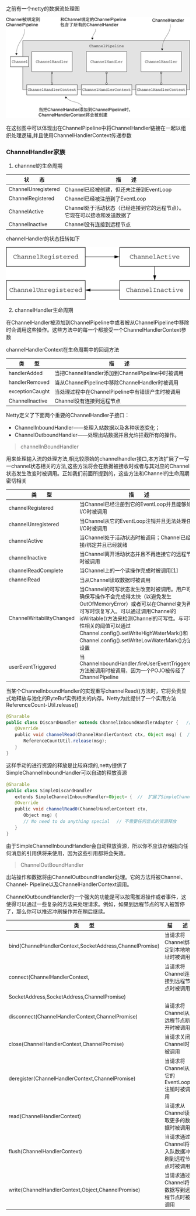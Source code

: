 
之前有一个netty的数据流处理图

![](/blogimg/netty/8.png)

在这张图中可以体现出在ChannelPipeline中将ChannelHandler链接在一起以组织处理逻辑,并且使用ChannelHandlerContext传递参数

### ChannelHandler家族

1. channnel的生命周期

|状　　态|描　　述|
|---|---|
|ChannelUnregistered|Channel已经被创建，但还未注册到EventLoop|
|ChannelRegistered|Channel已经被注册到了EventLoop|
|ChannelActive|Channel处于活动状态（已经连接到它的远程节点）。它现在可以接收和发送数据了|
|ChannelInactive|Channel没有连接到远程节点|

channelHandler的状态扭转如下

![](/blogimg/netty/9.png)

2. channelHandler生命周期

在ChannelHandler被添加到ChannelPipeline中或者被从ChannelPipeline中移除时会调用这些操作。这些方法中的每一个都接受一个ChannelHandlerContext参数

channelHandlerContext在生命周期中的回调方法

|类　　型|描　　述|
|---|---|
|handlerAdded|当把ChannelHandler添加到ChannelPipeline中时被调用|
|handlerRemoved|当从ChannelPipeline中移除ChannelHandler时被调用|
|exceptionCaught|当处理过程中在ChannelPipeline中有错误产生时被调用|
|ChannelInactive|Channel没有连接到远程节点|

Netty定义了下面两个重要的ChannelHandler子接口：

- ChannelInboundHandler——处理入站数据以及各种状态变化；
- ChannelOutboundHandler——处理出站数据并且允许拦截所有的操作。

> channelInBoundHandler

用来处理输入流的处理方法,相比较原始的channelhandler接口,本方法扩展了一写一channel状态相关的方法,这些方法将会在数据被接收时或者与其对应的Channel状态发生改变时被调用。正如我们前面所提到的，这些方法和Channel的生命周期密切相关

|类　　型|描　　述|
|----|----|
|channelRegistered|当Channel已经注册到它的EventLoop并且能够处理I/O时被调用|
|channelUnregistered|当Channel从它的EventLoop注销并且无法处理任何I/O时被调用|
|channelActive|当Channel处于活动状态时被调用；Channel已经连接/绑定并且已经就绪|
|channelInactive|当Channel离开活动状态并且不再连接它的远程节点时被调用|
|channelReadComplete|当Channel上的一个读操作完成时被调用[1]|
|channelRead|当从Channel读取数据时被调用|
|ChannelWritabilityChanged|当Channel的可写状态发生改变时被调用。用户可以确保写操作不会完成得太快（以避免发生OutOfMemoryError）或者可以在Channel变为再次可写时恢复写入。可以通过调用Channel的isWritable()方法来检测Channel的可写性。与可写性相关的阈值可以通过Channel.config().setWriteHighWaterMark()和Channel.config().setWriteLowWaterMark()方法来设置|
|userEventTriggered|当ChannelnboundHandler.fireUserEventTriggered()方法被调用时被调用，因为一个POJO被传经了ChannelPipeline|

当某个ChannelInboundHandler的实现重写channelRead()方法时，它将负责显式地释放与池化的ByteBuf实例相关的内存。Netty为此提供了一个实用方法ReferenceCount-Util.release()

```java
@Sharable
public class DiscardHandler extends ChannelInboundHandlerAdapter {   // 扩展了Channel-InboundHandler-Adapter
　　@Override
　　public void channelRead(ChannelHandlerContext ctx, Object msg) {  // 丢弃已接收的消息
　　　　ReferenceCountUtil.release(msg);　
　　}
}
```

这样手动的进行资源的释放是比较麻烦的,netty提供了SimpleChannelInboundHandler可以自动的释放资源

```java
@Sharable
public class SimpleDiscardHandler
　　extends SimpleChannelInboundHandler<Object> {  //  扩展了SimpleChannelInboundHandler
　　@Override
　　public void channelRead0(ChannelHandlerContext ctx,
　　　　Object msg) {
　　　　// No need to do anything special　 // 不需要任何显式的资源释放
　　}
}
```

由于SimpleChannelInboundHandler会自动释放资源，所以你不应该存储指向任何消息的引用供将来使用，因为这些引用都将会失效。

> ChannelOutBoundHandler

出站操作和数据将由ChannelOutboundHandler处理。它的方法将被Channel、Channel- Pipeline以及ChannelHandlerContext调用。

ChannelOutboundHandler的一个强大的功能是可以按需推迟操作或者事件，这使得可以通过一些复杂的方法来处理请求。例如，如果到远程节点的写入被暂停了，那么你可以推迟冲刷操作并在稍后继续。

|类　　型|描　　述|
|---|---|
|bind(ChannelHandlerContext,SocketAddress,ChannelPromise)|当请求将Channel绑定到本地地址时被调用|
|connect(ChannelHandlerContext,|当请求将Channel连接到远程节点时被调用|
|SocketAddress,SocketAddress,ChannelPromise)||
|disconnect(ChannelHandlerContext,ChannelPromise)|当请求将Channel从远程节点断开时被调用|
|close(ChannelHandlerContext,ChannelPromise)|当请求关闭Channel时被调用|
|deregister(ChannelHandlerContext,ChannelPromise)|当请求将Channel从它的EventLoop注销时被调用|
|read(ChannelHandlerContext)|当请求从Channel读取更多的数据时被调用|
|flush(ChannelHandlerContext)|当请求通过Channel将入队数据冲刷到远程节点时被调用|
|write(ChannelHandlerContext,Object,ChannelPromise)|当请求通过Channel将数据写到远程节点时被调用|